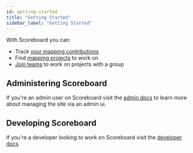 ```yaml
---
id: getting-started
title: "Getting Started"
sidebar_label: "Getting Started"
---
```


With Scoreboard you can:

- Track [your mapping contributions](users/user-statistics.md)
- Find [mapping projects](users/campaigns.md) to work on
- [Join teams](users/teams.md) to work on projects with a group

## Administering Scoreboard

If you're an admin user on Scoreboard visit the [admin docs](admin/overview.md) to learn more about managing the site via an admin ui.

## Developing Scoreboard

If you're a developer looking to work on Scoreboard visit the [developer docs](developers/overview.md)
